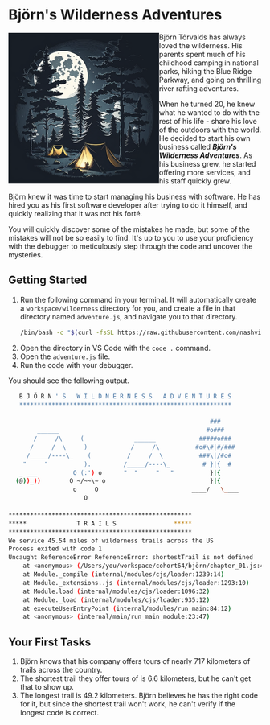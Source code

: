# Björn's Wilderness Adventures


<img src="./images/adventures.png" width="300px" align="left" />

Björn Tôrvalds has always loved the wilderness. His parents spent much of his childhood camping in national parks, hiking the Blue Ridge Parkway, and going on thrilling river rafting adventures.

When he turned 20, he knew what he wanted to do with the rest of his life - share his love of the outdoors with the world. He decided to start his own business called **_Björn's Wilderness Adventures_**. As his business grew, he started offering more services, and his staff quickly grew.

Björn knew it was time to start managing his business with software. He has hired you as his first software developer after trying to do it himself, and quickly realizing that it was not his forté.

You will quickly discover some of the mistakes he made, but some of the mistakes will not be so easily to find. It's up to you to use your proficiency with the debugger to meticulously step through the code and uncover the mysteries.

## Getting Started

1. Run the following command in your terminal. It will automatically create a `workspace/wilderness` directory for you, and create a file in that directory named `adventure.js`, and navigate you to that directory.
   ```sh
   /bin/bash -c "$(curl -fsSL https://raw.githubusercontent.com/nashville-software-school/client-side-mastery/cohort-66/book-1-queen-bee/chapters/scripts/bjorn-adventure.sh)"
   ```
2. Open the directory in VS Code with the `code .` command.
3. Open the `adventure.js` file.
4. Run the code with your debugger.

You should see the following output.

```sh
   B J Ö R N ' S   W I L D N E R N E S S   A D V E N T U R E S
   ***********************************************************

                                                        ###
        ______                                         #o###
       /     /\     (              ______            #####o###
      /     /  \     )            /     /\          #o#\#|#/###
     /_____/----\_    (          /     /  \          ###\|/#o#
    "     "          ).         /_____/----\_         # }|{  #
   _ ___          O (:') o      "  "     "   "          }|{
  (@))_))        O ~/~~\~ o                             }|{
                  o     O                          ____/   \____
                     O

***************************************************
*****              T R A I L S                *****
***************************************************
We service 45.54 miles of wilderness trails across the US
Process exited with code 1
Uncaught ReferenceError ReferenceError: shortestTrail is not defined
    at <anonymous> (/Users/you/workspace/cohort64/björn/chapter_01.js:462:20)
    at Module._compile (internal/modules/cjs/loader:1239:14)
    at Module._extensions..js (internal/modules/cjs/loader:1293:10)
    at Module.load (internal/modules/cjs/loader:1096:32)
    at Module._load (internal/modules/cjs/loader:935:12)
    at executeUserEntryPoint (internal/modules/run_main:84:12)
    at <anonymous> (internal/main/run_main_module:23:47)
```

## Your First Tasks

1. Björn knows that his company offers tours of nearly 717 kilometers of trails across the country.
2. The shortest trail they offer tours of is 6.6 kilometers, but he can't get that to show up.
3. The longest trail is 49.2 kilometers. Björn believes he has the right code for it, but since the shortest trail won't work, he can't verify if the longest code is correct.

